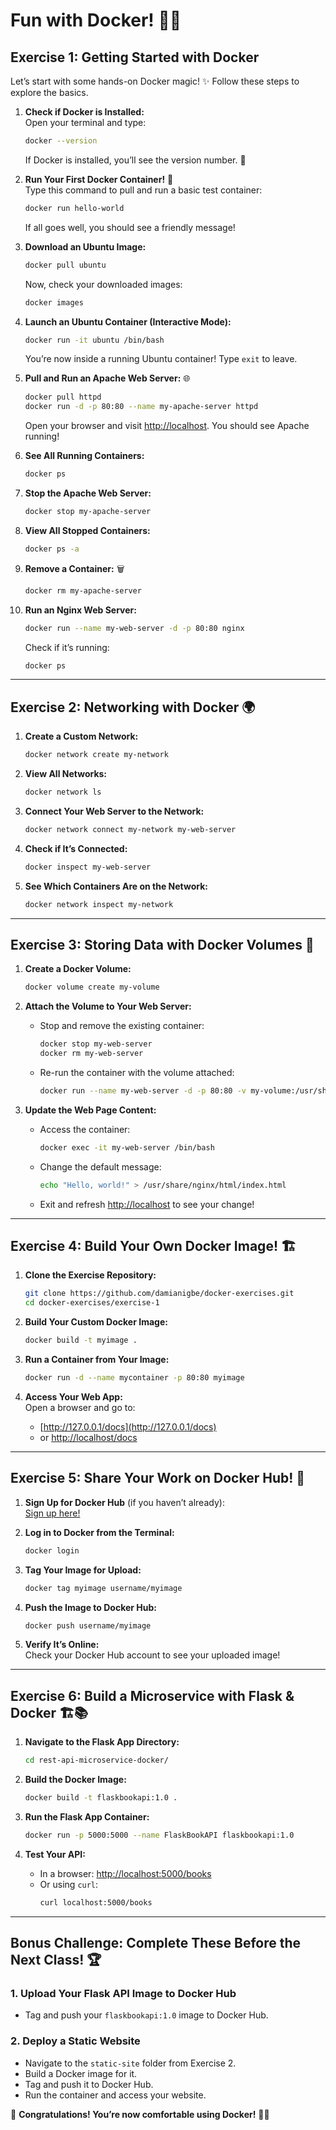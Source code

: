 

# **Fun with Docker! 🚢🐳**
## **Exercise 1: Getting Started with Docker**

Let’s start with some hands-on Docker magic! ✨ Follow these steps to explore the basics.

1. **Check if Docker is Installed:**  
   Open your terminal and type:  
   ```bash
   docker --version
   ```  
   If Docker is installed, you’ll see the version number. 🎉

2. **Run Your First Docker Container!** 🐳  
   Type this command to pull and run a basic test container:  
   ```bash
   docker run hello-world
   ```  
   If all goes well, you should see a friendly message!

3. **Download an Ubuntu Image:**  
   ```bash
   docker pull ubuntu
   ```  
   Now, check your downloaded images:  
   ```bash
   docker images
   ```  

4. **Launch an Ubuntu Container (Interactive Mode):**  
   ```bash
   docker run -it ubuntu /bin/bash
   ```  
   You’re now inside a running Ubuntu container! Type `exit` to leave.

5. **Pull and Run an Apache Web Server:** 🌐  
   ```bash
   docker pull httpd
   docker run -d -p 80:80 --name my-apache-server httpd
   ```  
   Open your browser and visit [http://localhost](http://localhost). You should see Apache running!

6. **See All Running Containers:**  
   ```bash
   docker ps
   ```

7. **Stop the Apache Web Server:**  
   ```bash
   docker stop my-apache-server
   ```

8. **View All Stopped Containers:**  
   ```bash
   docker ps -a
   ```

9. **Remove a Container:** 🗑️  
   ```bash
   docker rm my-apache-server
   ```

10. **Run an Nginx Web Server:**  
    ```bash
    docker run --name my-web-server -d -p 80:80 nginx
    ```  
    Check if it’s running:  
    ```bash
    docker ps
    ```

---

## **Exercise 2: Networking with Docker** 🌍

1. **Create a Custom Network:**  
   ```bash
   docker network create my-network
   ```

2. **View All Networks:**  
   ```bash
   docker network ls
   ```

3. **Connect Your Web Server to the Network:**  
   ```bash
   docker network connect my-network my-web-server
   ```

4. **Check if It’s Connected:**  
   ```bash
   docker inspect my-web-server
   ```

5. **See Which Containers Are on the Network:**  
   ```bash
   docker network inspect my-network
   ```

---

## **Exercise 3: Storing Data with Docker Volumes** 💾

1. **Create a Docker Volume:**  
   ```bash
   docker volume create my-volume
   ```

2. **Attach the Volume to Your Web Server:**  
   - Stop and remove the existing container:  
     ```bash
     docker stop my-web-server
     docker rm my-web-server
     ```
   - Re-run the container with the volume attached:  
     ```bash
     docker run --name my-web-server -d -p 80:80 -v my-volume:/usr/share/nginx/html nginx
     ```

3. **Update the Web Page Content:**  
   - Access the container:  
     ```bash
     docker exec -it my-web-server /bin/bash
     ```
   - Change the default message:  
     ```bash
     echo "Hello, world!" > /usr/share/nginx/html/index.html
     ```
   - Exit and refresh [http://localhost](http://localhost) to see your change!

---

## **Exercise 4: Build Your Own Docker Image! 🏗️**

1. **Clone the Exercise Repository:**  
   ```bash
   git clone https://github.com/damianigbe/docker-exercises.git
   cd docker-exercises/exercise-1
   ```

2. **Build Your Custom Docker Image:**  
   ```bash
   docker build -t myimage .
   ```

3. **Run a Container from Your Image:**  
   ```bash
   docker run -d --name mycontainer -p 80:80 myimage
   ```

4. **Access Your Web App:**  
   Open a browser and go to:  
   - [http://127.0.0.1/docs](http://127.0.0.1/docs)  
   - or [http://localhost/docs](http://localhost/docs)

---

## **Exercise 5: Share Your Work on Docker Hub! 🚀**

1. **Sign Up for Docker Hub** (if you haven’t already):  
   [Sign up here!](https://hub.docker.com/)

2. **Log in to Docker from the Terminal:**  
   ```bash
   docker login
   ```

3. **Tag Your Image for Upload:**  
   ```bash
   docker tag myimage username/myimage
   ```

4. **Push the Image to Docker Hub:**  
   ```bash
   docker push username/myimage
   ```

5. **Verify It’s Online:**  
   Check your Docker Hub account to see your uploaded image!

---

## **Exercise 6: Build a Microservice with Flask & Docker** 🏗️📚

1. **Navigate to the Flask App Directory:**  
   ```bash
   cd rest-api-microservice-docker/
   ```

2. **Build the Docker Image:**  
   ```bash
   docker build -t flaskbookapi:1.0 .
   ```

3. **Run the Flask App Container:**  
   ```bash
   docker run -p 5000:5000 --name FlaskBookAPI flaskbookapi:1.0
   ```

4. **Test Your API:**  
   - In a browser: [http://localhost:5000/books](http://localhost:5000/books)  
   - Or using `curl`:  
     ```bash
     curl localhost:5000/books
     ```

---

## **Bonus Challenge: Complete These Before the Next Class! 🏆**

### **1. Upload Your Flask API Image to Docker Hub**
- Tag and push your `flaskbookapi:1.0` image to Docker Hub.

### **2. Deploy a Static Website**
- Navigate to the `static-site` folder from Exercise 2.
- Build a Docker image for it.
- Tag and push it to Docker Hub.
- Run the container and access your website.

🎉 **Congratulations! You’re now comfortable using Docker!** 🚢🔥
